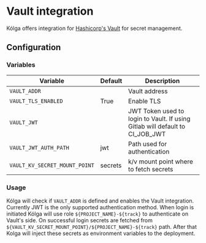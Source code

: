 # Vault integration

Kólga offers integration for [Hashicorp's Vault](https://www.vaultproject.io/) for
secret management.

## Configuration

### Variables

| Variable                      | Default    | Description                                                                  |
|-------------------------------|------------|------------------------------------------------------------------------------|
| `VAULT_ADDR`                  |            | Vault address                                                                |
| `VAULT_TLS_ENABLED`           | True       | Enable TLS                                                                   |
| `VAULT_JWT`                   |            | JWT Token used to login to Vault. If using Gitlab will default to CI_JOB_JWT |
| `VAULT_JWT_AUTH_PATH`         | jwt        | Path used for authentication                                                 |
| `VAULT_KV_SECRET_MOUNT_POINT` | secrets    | k/v mount point where to fetch secrets                                       |

### Usage

Kólga will check if `VAULT_ADDR` is defined and enables the Vault integration. Currently
JWT is the only supported authentication method. When login is initiated Kólga will use
role `${PROJECT_NAME}-${track}` to authenticate on Vault's side. On successful login secrets are fetched from `${VAULT_KV_SECRET_MOUNT_POINT}/${PROJECT_NAME}-${track}` path. After that Kolga will inject these secrets as environment variables to the deployment.
